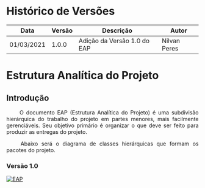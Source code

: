 # Histórico de Versões

Data|Versão|Descrição|Autor
-|-|-|-
01/03/2021|1.0.0|Adição da Versão 1.0 do EAP| Nilvan Peres|


# Estrutura Analítica do Projeto


## Introdução

<p align = "justify"> &emsp;&emsp; O documento EAP (Estrutura Analítica do Projeto) é uma subdivisão hierárquica do trabalho do projeto em partes menores, mais facilmente gerenciáveis. Seu objetivo primário é organizar o que deve ser feito para produzir as entregas do projeto. </p>

<p align = "justify"> &emsp;&emsp; Abaixo será o diagrama de classes hierárquicas que formam os pacotes do projeto. </p>

### Versão 1.0

<a href="https://ibb.co/7vV2VPK"><img src="https://i.ibb.co/F6JgJ2z/EAP.png" alt="EAP" border="0"></a>

